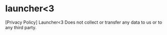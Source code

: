 # launcher&lt;3

[Privacy Policy]
    Launcher<3 Does not collect or transfer any data to us or to any third party.
